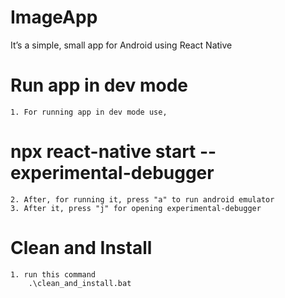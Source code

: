 # ImageApp
It’s a simple, small app for Android using React Native

# Run app in dev mode
    1. For running app in dev mode use, 
# npx react-native start --experimental-debugger
    2. After, for running it, press "a" to run android emulator  
    3. After it, press "j" for opening experimental-debugger

# Clean and Install
    1. run this command
        .\clean_and_install.bat